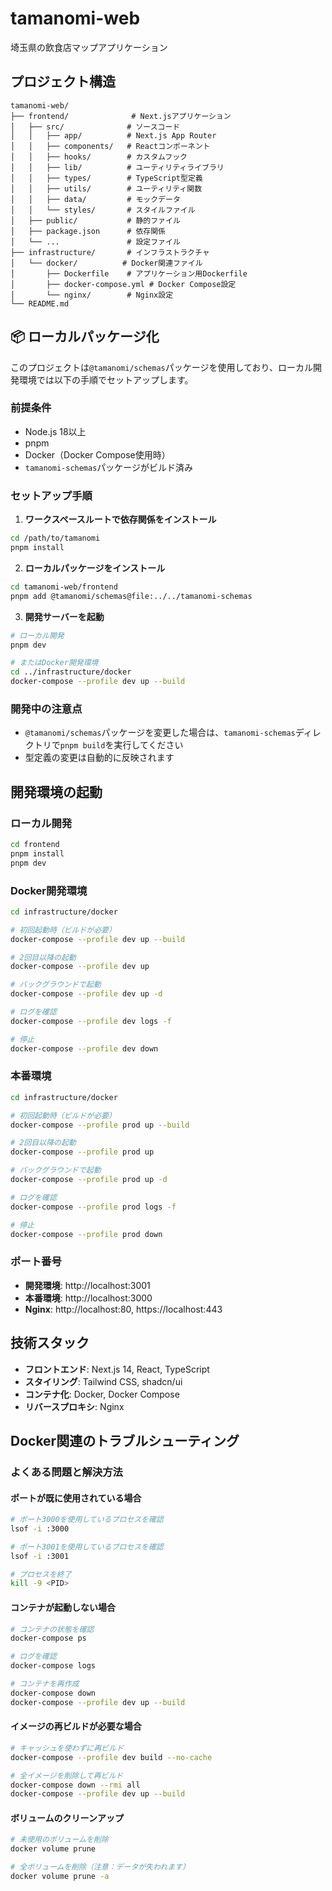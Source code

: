 # tamanomi-web

埼玉県の飲食店マップアプリケーション

## プロジェクト構造

```
tamanomi-web/
├── frontend/              # Next.jsアプリケーション
│   ├── src/              # ソースコード
│   │   ├── app/          # Next.js App Router
│   │   ├── components/   # Reactコンポーネント
│   │   ├── hooks/        # カスタムフック
│   │   ├── lib/          # ユーティリティライブラリ
│   │   ├── types/        # TypeScript型定義
│   │   ├── utils/        # ユーティリティ関数
│   │   ├── data/         # モックデータ
│   │   └── styles/       # スタイルファイル
│   ├── public/           # 静的ファイル
│   ├── package.json      # 依存関係
│   └── ...               # 設定ファイル
├── infrastructure/       # インフラストラクチャ
│   └── docker/          # Docker関連ファイル
│       ├── Dockerfile    # アプリケーション用Dockerfile
│       ├── docker-compose.yml # Docker Compose設定
│       └── nginx/        # Nginx設定
└── README.md
```

## 📦 ローカルパッケージ化

このプロジェクトは`@tamanomi/schemas`パッケージを使用しており、ローカル開発環境では以下の手順でセットアップします。

### 前提条件

- Node.js 18以上
- pnpm
- Docker（Docker Compose使用時）
- `tamanomi-schemas`パッケージがビルド済み

### セットアップ手順

1. **ワークスペースルートで依存関係をインストール**

```bash
cd /path/to/tamanomi
pnpm install
```

2. **ローカルパッケージをインストール**

```bash
cd tamanomi-web/frontend
pnpm add @tamanomi/schemas@file:../../tamanomi-schemas
```

3. **開発サーバーを起動**

```bash
# ローカル開発
pnpm dev

# またはDocker開発環境
cd ../infrastructure/docker
docker-compose --profile dev up --build
```

### 開発中の注意点

- `@tamanomi/schemas`パッケージを変更した場合は、`tamanomi-schemas`ディレクトリで`pnpm build`を実行してください
- 型定義の変更は自動的に反映されます

## 開発環境の起動

### ローカル開発
```bash
cd frontend
pnpm install
pnpm dev
```

### Docker開発環境
```bash
cd infrastructure/docker

# 初回起動時（ビルドが必要）
docker-compose --profile dev up --build

# 2回目以降の起動
docker-compose --profile dev up

# バックグラウンドで起動
docker-compose --profile dev up -d

# ログを確認
docker-compose --profile dev logs -f

# 停止
docker-compose --profile dev down
```

### 本番環境
```bash
cd infrastructure/docker

# 初回起動時（ビルドが必要）
docker-compose --profile prod up --build

# 2回目以降の起動
docker-compose --profile prod up

# バックグラウンドで起動
docker-compose --profile prod up -d

# ログを確認
docker-compose --profile prod logs -f

# 停止
docker-compose --profile prod down
```

### ポート番号
- **開発環境**: http://localhost:3001
- **本番環境**: http://localhost:3000
- **Nginx**: http://localhost:80, https://localhost:443

## 技術スタック

- **フロントエンド**: Next.js 14, React, TypeScript
- **スタイリング**: Tailwind CSS, shadcn/ui
- **コンテナ化**: Docker, Docker Compose
- **リバースプロキシ**: Nginx

## Docker関連のトラブルシューティング

### よくある問題と解決方法

#### ポートが既に使用されている場合
```bash
# ポート3000を使用しているプロセスを確認
lsof -i :3000

# ポート3001を使用しているプロセスを確認
lsof -i :3001

# プロセスを終了
kill -9 <PID>
```

#### コンテナが起動しない場合
```bash
# コンテナの状態を確認
docker-compose ps

# ログを確認
docker-compose logs

# コンテナを再作成
docker-compose down
docker-compose --profile dev up --build
```

#### イメージの再ビルドが必要な場合
```bash
# キャッシュを使わずに再ビルド
docker-compose --profile dev build --no-cache

# 全イメージを削除して再ビルド
docker-compose down --rmi all
docker-compose --profile dev up --build
```

#### ボリュームのクリーンアップ
```bash
# 未使用のボリュームを削除
docker volume prune

# 全ボリュームを削除（注意：データが失われます）
docker volume prune -a
```

